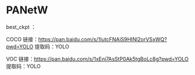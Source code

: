 # PANetW

best_ckpt ：

COCO
链接：https://pan.baidu.com/s/1IutcFNAiS9HINl2orVSxWQ?pwd=YOLO 
提取码：YOLO

VOC
链接：https://pan.baidu.com/s/1xEni7AsStP0Ak5tgBoLc8g?pwd=YOLO 
提取码：YOLO
